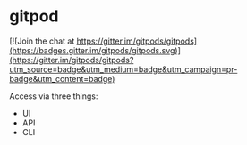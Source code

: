 # gitpod

[![Join the chat at https://gitter.im/gitpods/gitpods](https://badges.gitter.im/gitpods/gitpods.svg)](https://gitter.im/gitpods/gitpods?utm_source=badge&utm_medium=badge&utm_campaign=pr-badge&utm_content=badge)

Access via three things:
 * UI
 * API
 * CLI
